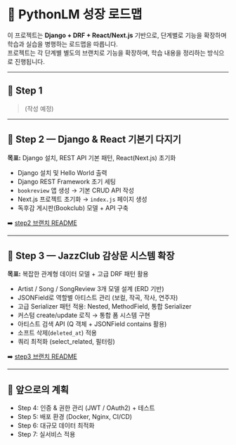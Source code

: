 # 📘 PythonLM 성장 로드맵

이 프로젝트는 **Django + DRF + React/Next.js** 기반으로, 단계별로 기능을 확장하며 학습과 실습을 병행하는 로드맵을 따릅니다.  
프로젝트는 각 단계별 별도의 브랜치로 기능을 확장하며, 학습 내용을 정리하는 방식으로 진행됩니다.

[//]: # (이 프로젝트가 지향하는 서비스 화면 예시입니다.)
[//]: # (<img width="1023" height="779" alt="Image" src="https://github.com/user-attachments/assets/19b53230-ebe6-4dbb-9f79-8639571a2c5c" />)

---

## 🚀 Step 1  
> (작성 예정)  

---

## 🚀 Step 2 — Django & React 기본기 다지기  
**목표:** Django 설치, REST API 기본 패턴, React(Next.js) 초기화  

- Django 설치 및 Hello World 출력  
- Django REST Framework 초기 세팅  
- `bookreview` 앱 생성 → 기본 CRUD API 작성  
- Next.js 프로젝트 초기화 → `index.js` 페이지 생성  
- 독후감 게시판(Bookclub) 모델 + API 구축  

➡️ [step2 브랜치 README](../../tree/step2/README.md)

---

## 🚀 Step 3 — JazzClub 감상문 시스템 확장  
**목표:** 복잡한 관계형 데이터 모델 + 고급 DRF 패턴 활용  

- Artist / Song / SongReview 3개 모델 설계 (ERD 기반)  
- JSONField로 역할별 아티스트 관리 (보컬, 작곡, 작사, 연주자)  
- 고급 Serializer 패턴 적용: Nested, MethodField, 통합 Serializer  
- 커스텀 create/update 로직 → 통합 폼 시스템 구현  
- 아티스트 검색 API (Q 객체 + JSONField contains 활용)  
- 소프트 삭제(`deleted_at`) 적용  
- 쿼리 최적화 (select_related, 필터링)  

➡️ [step3 브랜치 README](../../tree/step3/README.md)

---

## 🌱 앞으로의 계획  
- Step 4: 인증 & 권한 관리 (JWT / OAuth2) + 테스트  
- Step 5: 배포 환경 (Docker, Nginx, CI/CD)  
- Step 6: 대규모 데이터 최적화  
- Step 7: 실서비스 적용  
